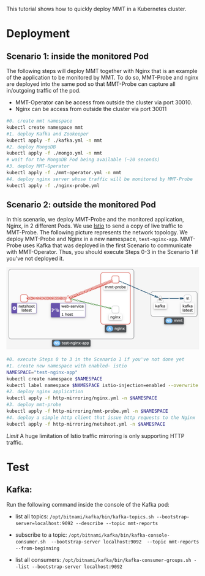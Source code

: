 This tutorial shows how to quickly deploy MMT in a Kubernetes cluster.

# Deployment

## Scenario 1: inside the monitored Pod
The following steps will deploy MMT together with Nginx that is an example of the application to be monitored by MMT. To do so, MMT-Probe and nginx are deployed into the same pod so that MMT-Probe can capture all in/outgoing traffic of the pod.


- MMT-Operator can be access from outside the cluster via port 30010.
- Nginx can be access from outside the cluster via port 30011

```bash
#0. create mmt namespace
kubectl create namespace mmt
#1. deploy Kafka and Zookeeper
kubectl apply -f ./kafka.yml -n mmt
#2. deploy MongoDB
kubectl apply -f ./mongo.yml -n mmt
# wait for the MongoDB Pod being available (~20 seconds)
#3. deploy MMT-Operator
kubectl apply -f ./mmt-operator.yml -n mmt
#4. deploy nginx server whose traffic will be monitored by MMT-Probe
kubectl apply -f ./nginx-probe.yml
```

## Scenario 2: outside the monitored Pod

In this scenario, we deploy MMT-Probe and the monitored application, Nginx, in 2 different Pods. We use [Istio](https://istio.io/latest/docs/tasks/traffic-management/mirroring/) to send a copy of live traffic to MMT-Probe. The following picture represents the network topology. We deploy MMT-Probe and Nginx in a new namespace, `test-nginx-app`. MMT-Probe uses Kafka that was deployed in the first Scenario to communicate with MMT-Operator. Thus, you should execute Steps 0-3 in the Scenario 1 if you've not deployed it.

![Topology](http-mirroring/topo-istio.png)

```bash
#0. execute Steps 0 to 3 in the Scenario 1 if you've not done yet
#1. create new namespace with enabled- istio
NAMESPACE="test-nginx-app"
kubectl create namespace $NAMESPACE
kubectl label namespace $NAMESPACE istio-injection=enabled --overwrite
#2. deploy nginx application
kubectl apply -f http-mirroring/nginx.yml -n $NAMESPACE
#3. deploy mmt-probe
kubectl apply -f http-mirroring/mmt-probe.yml -n $NAMESPACE
#4. deploy a simple http client that issue http requests to the Nginx
kubectl apply -f http-mirroring/netshoot.yml -n $NAMESPACE
```

*Limit* A huge limitation of Istio traffic mirroring is only supporting HTTP traffic.


# Test

## Kafka:
Run the following command inside the console of the Kafka pod:

+ list all topics: `/opt/bitnami/kafka/bin/kafka-topics.sh --bootstrap-server=localhost:9092 --describe --topic mmt-reports`

+ subscribe to a topic: `/opt/bitnami/kafka/bin/kafka-console-consumer.sh  --bootstrap-server localhost:9092  --topic mmt-reports  --from-beginning`

+ list all consumers: `/opt/bitnami/kafka/bin/kafka-consumer-groups.sh --list --bootstrap-server localhost:9092`
